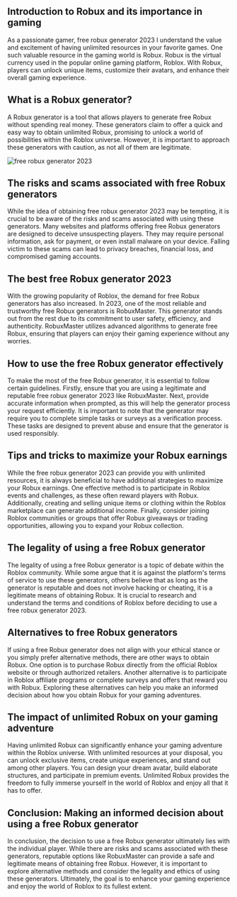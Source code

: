 Introduction to Robux and its importance in gaming
--------------------------------------------------

As a passionate gamer, free robux generator 2023 I understand the value and excitement of having unlimited resources in your favorite games. One such valuable resource in the gaming world is Robux. Robux is the virtual currency used in the popular online gaming platform, Roblox. With Robux, players can unlock unique items, customize their avatars, and enhance their overall gaming experience.

What is a Robux generator?
--------------------------

A Robux generator is a tool that allows players to generate free Robux without spending real money. These generators claim to offer a quick and easy way to obtain unlimited Robux, promising to unlock a world of possibilities within the Roblox universe. However, it is important to approach these generators with caution, as not all of them are legitimate.

<img src="https://i.ytimg.com/vi/4U-O8_SmgKA/maxresdefault.jpg" alt="free robux generator 2023" style="max-width: 100%;">

The risks and scams associated with free Robux generators
---------------------------------------------------------

While the idea of obtaining free robux generator 2023 may be tempting, it is crucial to be aware of the risks and scams associated with using these generators. Many websites and platforms offering free Robux generators are designed to deceive unsuspecting players. They may require personal information, ask for payment, or even install malware on your device. Falling victim to these scams can lead to privacy breaches, financial loss, and compromised gaming accounts.

The best free Robux generator 2023
-------------------------------------

With the growing popularity of Roblox, the demand for free Robux generators has also increased. In 2023, one of the most reliable and trustworthy free Robux generators is RobuxMaster. This generator stands out from the rest due to its commitment to user safety, efficiency, and authenticity. RobuxMaster utilizes advanced algorithms to generate free Robux, ensuring that players can enjoy their gaming experience without any worries.

How to use the free Robux generator effectively
-----------------------------------------------

To make the most of the free Robux generator, it is essential to follow certain guidelines. Firstly, ensure that you are using a legitimate and reputable free robux generator 2023 like RobuxMaster. Next, provide accurate information when prompted, as this will help the generator process your request efficiently. It is important to note that the generator may require you to complete simple tasks or surveys as a verification process. These tasks are designed to prevent abuse and ensure that the generator is used responsibly.

Tips and tricks to maximize your Robux earnings
-----------------------------------------------

While the free robux generator 2023 can provide you with unlimited resources, it is always beneficial to have additional strategies to maximize your Robux earnings. One effective method is to participate in Roblox events and challenges, as these often reward players with Robux. Additionally, creating and selling unique items or clothing within the Roblox marketplace can generate additional income. Finally, consider joining Roblox communities or groups that offer Robux giveaways or trading opportunities, allowing you to expand your Robux collection.

The legality of using a free Robux generator
--------------------------------------------

The legality of using a free Robux generator is a topic of debate within the Roblox community. While some argue that it is against the platform's terms of service to use these generators, others believe that as long as the generator is reputable and does not involve hacking or cheating, it is a legitimate means of obtaining Robux. It is crucial to research and understand the terms and conditions of Roblox before deciding to use a free robux generator 2023.

Alternatives to free Robux generators
-------------------------------------

If using a free Robux generator does not align with your ethical stance or you simply prefer alternative methods, there are other ways to obtain Robux. One option is to purchase Robux directly from the official Roblox website or through authorized retailers. Another alternative is to participate in Roblox affiliate programs or complete surveys and offers that reward you with Robux. Exploring these alternatives can help you make an informed decision about how you obtain Robux for your gaming adventures.

The impact of unlimited Robux on your gaming adventure
------------------------------------------------------

Having unlimited Robux can significantly enhance your gaming adventure within the Roblox universe. With unlimited resources at your disposal, you can unlock exclusive items, create unique experiences, and stand out among other players. You can design your dream avatar, build elaborate structures, and participate in premium events. Unlimited Robux provides the freedom to fully immerse yourself in the world of Roblox and enjoy all that it has to offer.

Conclusion: Making an informed decision about using a free Robux generator
--------------------------------------------------------------------------

In conclusion, the decision to use a free Robux generator ultimately lies with the individual player. While there are risks and scams associated with these generators, reputable options like RobuxMaster can provide a safe and legitimate means of obtaining free Robux. However, it is important to explore alternative methods and consider the legality and ethics of using these generators. Ultimately, the goal is to enhance your gaming experience and enjoy the world of Roblox to its fullest extent.
